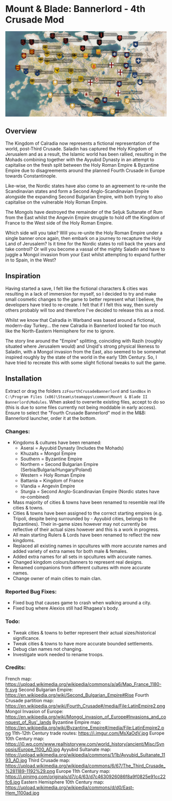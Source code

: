 # Mount & Blade: Bannerlord - 4th Crusade Mod

![Current Map](/images/4thCrusadeMod-FullMap-min.png)

## Overview

The Kingdom of Calradia now represents a fictional representation of the world, post-Third Crusade. Saladin has captured the Holy Kingdom of Jerusalem and as a result, the Islamic world has been rallied, resulting in the Mohads combining together with the Ayyubid Dynasty in an attempt to capitalise on the fresh split between the Holy Roman Empire & Byzantine Empire due to disagreements around the planned Fourth Crusade in Europe towards Constantinople.

Like-wise, the Nordic states have also come to an agreement to re-unite the Scandinavian states and form a Second Anglo-Scandinavian Empire alongside the expanding Second Bulgarian Empire, with both trying to also capitalise on the vulnerable Holy Roman Empire.

The Mongols have destroyed the remainder of the Seljuk Sultanate of Rum from the East whilst the Angevin Empire struggle to hold off the Kingdom of France to the West side of the Holy Roman Empire.

Which side will you take? Will you re-unite the Holy Roman Empire under a single banner once again, then embark on a journey to recapture the Holy Land of Jerusalem? Is it time for the Nordic states to roll back the years and take control? Or will you become a vassal of the mighty Saladin and have to juggle a Mongol invasion from your East whilst attempting to expand further in to Spain, in the West?

## Inspiration

Having started a save, I felt like the fictional characters & cities was resulting in a lack of immersion for myself, so I decided to try and make small cosmetic changes to the game to better represent what I believe, the developers have tried to re-create. I felt that if I felt this way, then surely others probably will too and therefore I've decided to release this as a mod.

Whilst we know that Calradia in Warband was based around a fictional, modern-day Turkey... the new Calradia in Bannerlord looked far too much like the North-Eastern Hemisphere for me to ignore.

The story line around the "Empire" splitting, coinciding with Razih (roughly situated where Jerusalem would) and Unqid's strong physical likeness to Saladin, with a Mongol invasion from the East, also seemed to be somewhat inspired roughly by the state of the world in the early 13th Century. So, I have tried to recreate this with some slight fictional tweaks to suit the game.

## Installation

Extract or drag the folders `zzFourthCrusadeBannerlord` and `SandBox` in `C:\Program Files (x86)\Steam\steamapps\common\Mount & Blade II Bannerlord\Modules`.
When asked to overwrite existing files, accept to do so (this is due to some files currently not being moddable in early access).
Ensure to select the "Fourth Crusade Bannerlord" mod in the M&B: Bannerlord launcher, order it at the bottom.

### Changes:

- Kingdoms & cultures have been renamed:
  - Aserai = Ayyubid Dynasty (Includes the Mohads)
  - Khuzaits = Mongol Empire
  - Southern = Byzantine Empire
  - Northern = Second Bulgarian Empire (Serbia/Bulgaria/Hungary/Poland)
  - Western = Holy Roman Empire
  - Battania = Kingdom of France
  - Vlandia = Angevin Empire
  - Sturgia = Second Anglo-Scandinavian Empire (Nordic states have re-combined)
- Mass majority of cities & towns have been renamed to resemble real life cities & towns.
- Cities & towns have been assigned to the correct starting empires (e.g. Tripoli, despite being surrounded by - Ayyubid cities, belongs to the Byzantines). Their in-game sizes however may not currently be reflective of their actual sizes however and this is a work in progress.
- All main starting Rulers & Lords have been renamed to reflect the new kingdoms.
- Replaced all existing names in spcultures with more accurate names and added variety of extra names for both male & females.
- Added extra names for all sets in spcultures with accurate names.
- Changed kingdom colours/banners to represent real designs.
- Renamed companions from different cultures with more accurate names.
- Change owner of main cities to main clan.

### Reported Bug Fixes:

- Fixed bug that causes game to crash when walking around a city.
- Fixed bug where Alexios still had Rhagaea's body.

### Todo:

- Tweak cities & towns to better represent their actual sizes/historical significance.
- Tweak cities & towns to have more accurate bounded settlements.
- Debug clan names not changing.
- Investigate work needed to rename troops.

### Credits:

French map: https://upload.wikimedia.org/wikipedia/commons/a/a6/Map_France_1180-fr.svg
Second Bulgarian Empire: https://en.wikipedia.org/wiki/Second_Bulgarian_Empire#Rise
Fourth Crusade partition map: https://en.wikipedia.org/wiki/Fourth_Crusade#/media/File:LatinEmpire2.png
Mongol Invasion of Europe: https://en.wikipedia.org/wiki/Mongol_invasion_of_Europe#Invasions_and_conquest_of_Rus'_lands
Byzantine Empire map: https://en.wikipedia.org/wiki/Byzantine_Empire#/media/File:LatinEmpire2.png
11th-12th Century trade routes: https://i.imgur.com/MsXaOdV.jpg
Europe 10th Century map: https://i0.wp.com/www.realhistoryww.com/world_history/ancient/Misc/Synopsis/Europe_1100_AD.jpg
Ayyubid Sultanate map: https://upload.wikimedia.org/wikipedia/commons/1/1b/Ayyubid_Sultanate_1193_AD.jpg
Third Crusade map: https://upload.wikimedia.org/wikipedia/commons/6/67/The_Third_Crusade_%281189-1192%29.png
Europe 11th Century map: https://i.pinimg.com/originals/d7/c4/63/d7c4630926086f8a9f0825e91cc22fc6.jpg
Eastern Hemisphere 10th Century map: https://upload.wikimedia.org/wikipedia/commons/d/d0/East-Hem_1100ad.jpg
